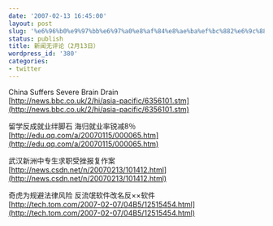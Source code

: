 ```yaml
---
date: '2007-02-13 16:45:00'
layout: post
slug: '%e6%96%b0%e9%97%bb%e6%97%a0%e8%af%84%e8%ae%ba%ef%bc%882%e6%9c%8813%e6%97%a5%ef%bc%89'
status: publish
title: 新闻无评论（2月13日）
wordpress_id: '380'
categories:
- twitter
---
```


China Suffers Severe Brain Drain  
[http://news.bbc.co.uk/2/hi/asia-pacific/6356101.stm](http://news.bbc.co.uk/2/hi/asia-pacific/6356101.stm)

留学反成就业绊脚石 海归就业率锐减8％  
[http://edu.qq.com/a/20070115/000065.htm](http://edu.qq.com/a/20070115/000065.htm)

武汉新洲中专生求职受挫报复作案  
[http://news.csdn.net/n/20070213/101412.html](http://news.csdn.net/n/20070213/101412.html)

奇虎为规避法律风险 反流氓软件改名反××软件  
[http://tech.tom.com/2007-02-07/04B5/12515454.html](http://tech.tom.com/2007-02-07/04B5/12515454.html)

